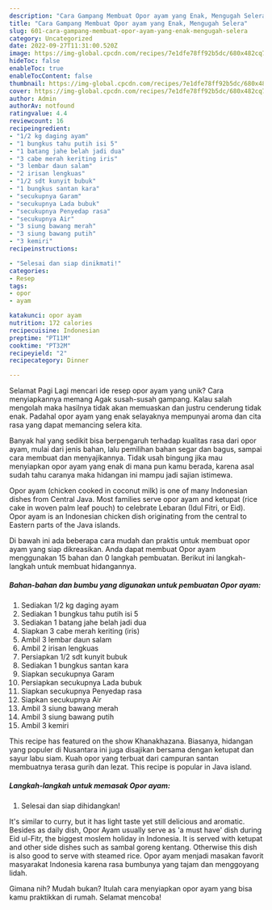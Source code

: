 ```yaml
---
description: "Cara Gampang Membuat Opor ayam yang Enak, Mengugah Selera"
title: "Cara Gampang Membuat Opor ayam yang Enak, Mengugah Selera"
slug: 601-cara-gampang-membuat-opor-ayam-yang-enak-mengugah-selera
category: Uncategorized
date: 2022-09-27T11:31:00.520Z
image: https://img-global.cpcdn.com/recipes/7e1dfe78ff92b5dc/680x482cq70/opor-ayam-foto-resep-utama.jpg
hideToc: false
enableToc: true
enableTocContent: false
thumbnail: https://img-global.cpcdn.com/recipes/7e1dfe78ff92b5dc/680x482cq70/opor-ayam-foto-resep-utama.jpg
cover: https://img-global.cpcdn.com/recipes/7e1dfe78ff92b5dc/680x482cq70/opor-ayam-foto-resep-utama.jpg
author: Admin
authorAv: notfound
ratingvalue: 4.4
reviewcount: 16
recipeingredient:
- "1/2 kg daging ayam"
- "1 bungkus tahu putih isi 5"
- "1 batang jahe belah jadi dua"
- "3 cabe merah keriting iris"
- "3 lembar daun salam"
- "2 irisan lengkuas"
- "1/2 sdt kunyit bubuk"
- "1 bungkus santan kara"
- "secukupnya Garam"
- "secukupnya Lada bubuk"
- "secukupnya Penyedap rasa"
- "secukupnya Air"
- "3 siung bawang merah"
- "3 siung bawang putih"
- "3 kemiri"
recipeinstructions:

- "Selesai dan siap dinikmati!"
categories:
- Resep
tags:
- opor
- ayam

katakunci: opor ayam 
nutrition: 172 calories
recipecuisine: Indonesian
preptime: "PT11M"
cooktime: "PT32M"
recipeyield: "2"
recipecategory: Dinner

---
```



Selamat Pagi Lagi mencari ide resep opor ayam yang unik? Cara menyiapkannya memang Agak susah-susah gampang. Kalau salah mengolah maka hasilnya tidak akan memuaskan dan justru cenderung tidak enak. Padahal opor ayam yang enak selayaknya mempunyai aroma dan cita rasa yang dapat memancing selera kita.


Banyak hal yang sedikit bisa berpengaruh terhadap kualitas rasa dari opor ayam, mulai dari jenis bahan, lalu pemilihan bahan segar dan bagus, sampai cara membuat dan menyajikannya. Tidak usah bingung jika mau menyiapkan opor ayam yang enak di mana pun kamu berada, karena asal sudah tahu caranya maka hidangan ini mampu jadi sajian istimewa.

Opor ayam (chicken cooked in coconut milk) is one of many Indonesian dishes from Central Java. Most families serve opor ayam and ketupat (rice cake in woven palm leaf pouch) to celebrate Lebaran (Idul Fitri, or Eid). Opor ayam is an Indonesian chicken dish originating from the central to Eastern parts of the Java islands.


Di bawah ini ada beberapa cara mudah dan praktis untuk membuat opor ayam yang siap dikreasikan. Anda dapat membuat Opor ayam menggunakan 15 bahan dan 0 langkah pembuatan. Berikut ini langkah-langkah untuk membuat hidangannya.

<!--inarticleads1-->

##### Bahan-bahan dan bumbu yang digunakan untuk pembuatan Opor ayam:

1. Sediakan 1/2 kg daging ayam
1. Sediakan 1 bungkus tahu putih isi 5
1. Sediakan 1 batang jahe belah jadi dua
1. Siapkan 3 cabe merah keriting (iris)
1. Ambil 3 lembar daun salam
1. Ambil 2 irisan lengkuas
1. Persiapkan 1/2 sdt kunyit bubuk
1. Sediakan 1 bungkus santan kara
1. Siapkan secukupnya Garam
1. Persiapkan secukupnya Lada bubuk
1. Siapkan secukupnya Penyedap rasa
1. Siapkan secukupnya Air
1. Ambil 3 siung bawang merah
1. Ambil 3 siung bawang putih
1. Ambil 3 kemiri


This recipe has featured on the show Khanakhazana. Biasanya, hidangan yang populer di Nusantara ini juga disajikan bersama dengan ketupat dan sayur labu siam. Kuah opor yang terbuat dari campuran santan membuatnya terasa gurih dan lezat. This recipe is popular in Java island. 

<!--inarticleads2-->

##### Langkah-langkah untuk memasak Opor ayam:


1. Selesai dan siap dihidangkan!

It&#39;s similar to curry, but it has light taste yet still delicious and aromatic. Besides as daily dish, Opor Ayam usually serve as &#39;a must have&#39; dish during Eid ul-Fitr, the biggest moslem holiday in Indonesia. It is served with ketupat and other side dishes such as sambal goreng kentang. Otherwise this dish is also good to serve with steamed rice. Opor ayam menjadi masakan favorit masyarakat Indonesia karena rasa bumbunya yang tajam dan menggoyang lidah. 

Gimana nih? Mudah bukan? Itulah cara menyiapkan opor ayam yang bisa kamu praktikkan di rumah. Selamat mencoba!
